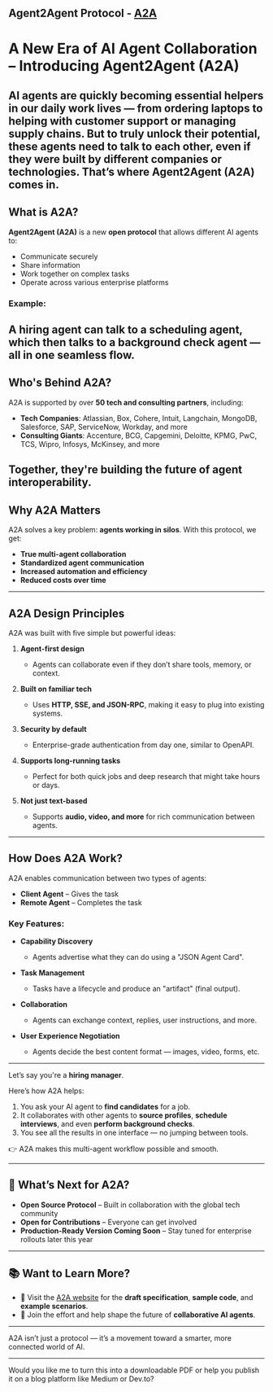 ## Agent2Agent Protocol - [A2A](https://developers.googleblog.com/en/a2a-a-new-era-of-agent-interoperability/)


# A New Era of AI Agent Collaboration – Introducing Agent2Agent (A2A)
AI agents are quickly becoming essential helpers in our daily work lives — from ordering laptops to helping with customer support or managing supply chains. 
But to truly unlock their potential, these agents need to **talk to each other**, even if they were built by different companies or technologies.
That’s where **Agent2Agent (A2A)** comes in.
---
## What is A2A?

**Agent2Agent (A2A)** is a new **open protocol** that allows different AI agents to:
* Communicate securely
* Share information
* Work together on complex tasks
* Operate across various enterprise platforms

### Example:
A hiring agent can talk to a scheduling agent, which then talks to a background check agent — all in one seamless flow.
---
##  Who's Behind A2A?
A2A is supported by over **50 tech and consulting partners**, including:
* **Tech Companies**: Atlassian, Box, Cohere, Intuit, Langchain, MongoDB, Salesforce, SAP, ServiceNow, Workday, and more
* **Consulting Giants**: Accenture, BCG, Capgemini, Deloitte, KPMG, PwC, TCS, Wipro, Infosys, McKinsey, and more

Together, they're building the future of **agent interoperability**.
---

## Why A2A Matters
A2A solves a key problem: **agents working in silos**. With this protocol, we get:

* **True multi-agent collaboration**
* **Standardized agent communication**
* **Increased automation and efficiency**
* **Reduced costs over time**

---

## A2A Design Principles

A2A was built with five simple but powerful ideas:

1. **Agent-first design**

   * Agents can collaborate even if they don’t share tools, memory, or context.

2. **Built on familiar tech**

   * Uses **HTTP, SSE, and JSON-RPC**, making it easy to plug into existing systems.

3. **Security by default**

   * Enterprise-grade authentication from day one, similar to OpenAPI.

4. **Supports long-running tasks**

   * Perfect for both quick jobs and deep research that might take hours or days.

5. **Not just text-based**

   * Supports **audio, video, and more** for rich communication between agents.

---

## How Does A2A Work?

A2A enables communication between two types of agents:

* **Client Agent** – Gives the task
* **Remote Agent** – Completes the task

### Key Features:

* **Capability Discovery**

  * Agents advertise what they can do using a "JSON Agent Card".

* **Task Management**

  * Tasks have a lifecycle and produce an "artifact" (final output).

* **Collaboration**

  * Agents can exchange context, replies, user instructions, and more.

* **User Experience Negotiation**

  * Agents decide the best content format — images, video, forms, etc.

---



Let’s say you're a **hiring manager**.

Here’s how A2A helps:

1. You ask your AI agent to **find candidates** for a job.
2. It collaborates with other agents to **source profiles**, **schedule interviews**, and even **perform background checks**.
3. You see all the results in one interface — no jumping between tools.

👉 A2A makes this multi-agent workflow possible and smooth.

---

## 🚀 What’s Next for A2A?

* **Open Source Protocol** – Built in collaboration with the global tech community
* **Open for Contributions** – Everyone can get involved
* **Production-Ready Version Coming Soon** – Stay tuned for enterprise rollouts later this year

---

## 📚 Want to Learn More?

* 🔗 Visit the [A2A website](#) for the **draft specification**, **sample code**, and **example scenarios**.
* 🤝 Join the effort and help shape the future of **collaborative AI agents**.

---

A2A isn’t just a protocol — it’s a movement toward a smarter, more connected world of AI.

---

Would you like me to turn this into a downloadable PDF or help you publish it on a blog platform like Medium or Dev.to?
